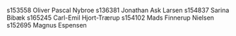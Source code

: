 s153558	Oliver Pascal Nybroe
s136381	Jonathan Ask Larsen
s154837	Sarina Bibæk
s165245	Carl-Emil Hjort-Trærup
s154102	Mads Finnerup Nielsen
s152695	Magnus Espensen
